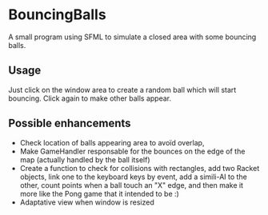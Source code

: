 # BouncingBalls
A small program using SFML to simulate a closed area with some bouncing balls.

## Usage

Just click on the window area to create a random ball which will start bouncing. Click again to make other balls appear.

## Possible enhancements
- Check location of balls appearing area to avoïd overlap,
- Make GameHandler responsable for the bounces on the edge of the map (actually handled by the ball itself)
- Create a function to check for collisions with rectangles, add two Racket objects, link one to the keyboard keys by event, add a simili-AI to the other, count points when a ball touch an "X" edge, and then make it more like the Pong game that it intended to be :)
- Adaptative view when window is resized
